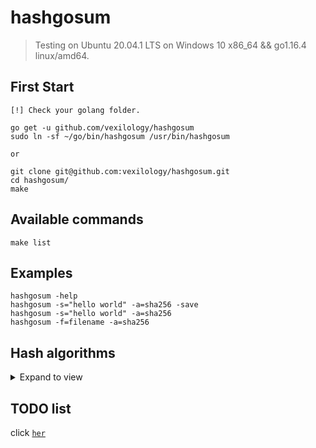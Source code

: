 # hashgosum

> Testing on Ubuntu 20.04.1 LTS on Windows 10 x86_64 && go1.16.4 linux/amd64.

## First Start

```
[!] Check your golang folder.

go get -u github.com/vexilology/hashgosum
sudo ln -sf ~/go/bin/hashgosum /usr/bin/hashgosum

or

git clone git@github.com:vexilology/hashgosum.git
cd hashgosum/
make
```

## Available commands
```
make list
```

## Examples
```
hashgosum -help
hashgosum -s="hello world" -a=sha256 -save
hashgosum -s="hello world" -a=sha256
hashgosum -f=filename -a=sha256
```

## Hash algorithms
<details>
  <summary>Expand to view</summary>

| Algorithm       | Digest sizes  |
| --------------- | ------------- |
| tiger192,3      |  192 - bit    |
| shake128-224    |  224 - bit    |
| shake128-256    |  256 - bit    |
| shake128-384    |  384 - bit    |
| shake128-512    |  512 - bit    |
| shake256-224    |  224 - bit    |
| shake256-256    |  256 - bit    |
| shake256-384    |  384 - bit    |
| shake256-512    |  512 - bit    |
| keccak224       |  224 - bit    |
| keccak256       |  256 - bit    |
| keccak384       |  384 - bit    |
| keccak512       |  512 - bit    |
| crc32-ieee      |  32  - bit    |
| crc64-ecma      |  64  - bit    |
| crc64-iso       |  64  - bit    |
| adler32         |  32  - bit    |
| blake2s-256     |  256 - bit    |
| blake2b-256     |  256 - bit    |
| blake2b-384     |  384 - bit    |
| blake2b-512     |  512 - bit    |
| ripemd160       |  160 - bit    |
| md2             |  128 - bit    |
| md4             |  128 - bit    |
| md5             |  128 - bit    |
| sha1            |  160 - bit    |
| sha224          |  224 - bit    |
| sha256          |  256 - bit    |
| sha384          |  384 - bit    |
| sha512          |  512 - bit    |
| sha512-224      |  224 - bit    |
| sha512-256      |  256 - bit    |
| sha3-224        |  224 - bit    |
| sha3-256        |  256 - bit    |
| sha3-384        |  384 - bit    |
| sha3-512        |  512 - bit    |
| fnv1-32         |  32  - bit    |
| fnv1-64         |  64  - bit    |
| fnv1-128        |  128 - bit    |
| fnv1a-32        |  32  - bit    |
| fnv1a-64        |  64  - bit    |
| fnv1a-128       |  128 - bit    |

</details>

## TODO list
click [`her`](./TODO)
